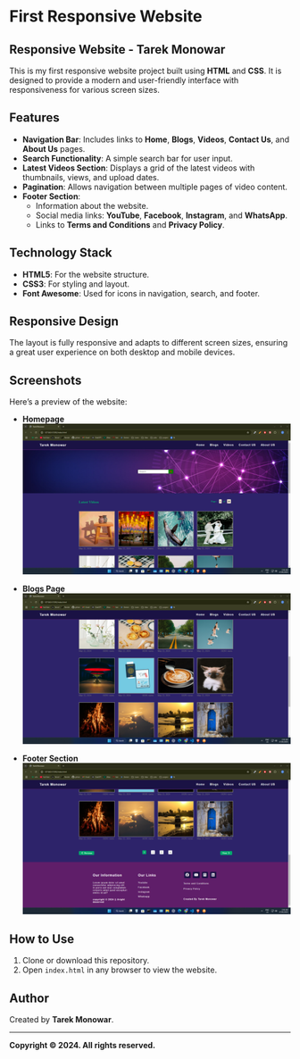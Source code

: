 # First Responsive Website

## Responsive Website - Tarek Monowar

This is my first responsive website project built using **HTML** and **CSS**. It is designed to provide a modern and user-friendly interface with responsiveness for various screen sizes.

## Features
- **Navigation Bar**: Includes links to **Home**, **Blogs**, **Videos**, **Contact Us**, and **About Us** pages.
- **Search Functionality**: A simple search bar for user input.
- **Latest Videos Section**: Displays a grid of the latest videos with thumbnails, views, and upload dates.
- **Pagination**: Allows navigation between multiple pages of video content.
- **Footer Section**:
  - Information about the website.
  - Social media links: **YouTube**, **Facebook**, **Instagram**, and **WhatsApp**.
  - Links to **Terms and Conditions** and **Privacy Policy**.

## Technology Stack
- **HTML5**: For the website structure.
- **CSS3**: For styling and layout.
- **Font Awesome**: Used for icons in navigation, search, and footer.

## Responsive Design
The layout is fully responsive and adapts to different screen sizes, ensuring a great user experience on both desktop and mobile devices.


## Screenshots
Here’s a preview of the website:

- **Homepage**  
  ![Screenshot of Homepage](./readmeimage/Screenshot%20(32).png)

- **Blogs Page**  
  ![Screenshot of Blogs](./readmeimage/Screenshot%20(33).png)

- **Footer Section**  
  ![Screenshot of Footer](./readmeimage/Screenshot%20(34).png)


  
## How to Use
1. Clone or download this repository.
2. Open `index.html` in any browser to view the website.

## Author
Created by **Tarek Monowar**.

---

**Copyright © 2024. All rights reserved.**
